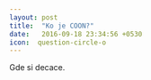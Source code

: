 ```yaml
---
layout: post
title:  "Ko je COON?"
date:   2016-09-18 23:34:56 +0530
icon:  question-circle-o
---
```




Gde si decace.
